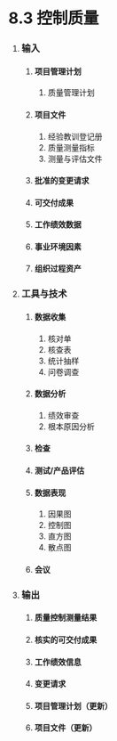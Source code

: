 # 8.3 控制质量

1. ### 输入

   1. #### 项目管理计划

      1. 质量管理计划

   2. #### 项目文件

      1. 经验教训登记册
      2. 质量测量指标
      3. 测量与评估文件

   3. #### 批准的变更请求

   4. #### 可交付成果

   5. #### 工作绩效数据

   6. #### 事业环境因素

   7. #### 组织过程资产

2. ### 工具与技术

   1. #### 数据收集

      1. 核对单
      2. 核查表
      3. 统计抽样
      4. 问卷调查

   2. #### 数据分析

      1. 绩效审查
      2. 根本原因分析

   3. #### 检查

   4. #### 测试/产品评估

   5. #### 数据表现

      1. 因果图
      2. 控制图
      3. 直方图
      4. 散点图

   6. #### 会议

3. ### 输出

   1. #### 质量控制测量结果

   2. #### 核实的可交付成果

   3. #### 工作绩效信息

   4. #### 变更请求

   5. #### 项目管理计划（更新）

   6. #### 项目文件（更新）